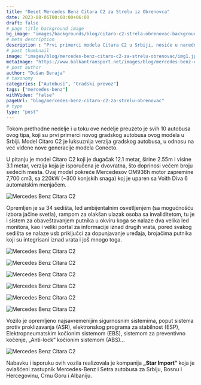 ```yaml
---
title: "Deset Mercedes Benz Citara C2 za Strelu iz Obrenovca"
date: 2023-08-06T00:00:00+06:00
draft: false
# page title background image
bg_image: "images/backgrounds/blog/citaro-c2-strela-obrenovac-background.jpg"
# meta description
description : "Prvi primerci modela Citara C2 u Srbiji, nosiće u narednom periodu obeležja kompanije Strela iz Obrenovca, te će se u narednom periodu aktivirati na linijama koje održava ovaj prevoznik."
# post thumbnail
image: "images/blog/mercedes-benz-citaro-c2-za-strelu-obrenovac/img1.jpg"
metaImage: "https://www.balkantransport.net/images/blog/mercedes-benz-citaro-c2-za-strelu-obrenovac/img1.jpg"
# post author
author: "Dušan Beraja"
# taxonomy
categories: ["Autobusi", "Gradski prevoz"]
tags: ["mercedes-benz"]
withVideo: "false"
pageUrl: "blog/mercedes-benz-citaro-c2-za-strelu-obrenovac"
# type
type: "post"
---
```


Tokom prethodne nedelje i u toku ove nedelje preuzeto je svih 10 autobusa ovog tipa, koji su prvi primerci novog gradskog autobusa ovog modela u Srbiji. Model Citaro C2 je luksuznija verzija gradskog autobusa, u odnosu na već viđene nove generacije modela Conecto.

U pitanju je model Citaro C2 koji je dugačak 12.1 metar, širine 2.55m i visine 3.1 metar, verzija koja je isporučena je dvovratna, što doprinosi većem broju sedećih mesta. Ovaj model pokreće Mercedesov OM936h motor zapremine 7,700 cm3, sa 220kW (~300 konjskih snaga) koj je uparen sa Voith Diva 6 automatskim menjačem.

![Mercedes Benz Citara C2](/images/blog/mercedes-benz-citaro-c2-za-strelu-obrenovac/img2.jpg "Mercedes Benz Citara C2")

Opremljen je sa 34 sedišta, led ambijentalnim osvetljenjem (sa mogućnošću izbora jačine svetla), rampom za olakšan ulazak osoba sa invaliditetom, tu je i sistem za obaveštavanjem putnika u okviru koga se nalaze dva velika led monitora, kao i veliki portal za informacije iznad drugih vrata, pored svakog sedišta se nalaze usb priključci za dopunjavanje uređaja, brojačima putnika koji su integrisani iznad vrata i još mnogo toga.

![Mercedes Benz Citara C2](/images/blog/mercedes-benz-citaro-c2-za-strelu-obrenovac/img3.jpg "Mercedes Benz Citara C2")

![Mercedes Benz Citara C2](/images/blog/mercedes-benz-citaro-c2-za-strelu-obrenovac/img4.jpg "Mercedes Benz Citara C2")

![Mercedes Benz Citara C2](/images/blog/mercedes-benz-citaro-c2-za-strelu-obrenovac/img5.jpg "Mercedes Benz Citara C2")

![Mercedes Benz Citara C2](/images/blog/mercedes-benz-citaro-c2-za-strelu-obrenovac/img6.jpg "Mercedes Benz Citara C2")

![Mercedes Benz Citara C2](/images/blog/mercedes-benz-citaro-c2-za-strelu-obrenovac/img7.jpg "Mercedes Benz Citara C2")

![Mercedes Benz Citara C2](/images/blog/mercedes-benz-citaro-c2-za-strelu-obrenovac/img8.jpg "Mercedes Benz Citara C2")

Vozilo je opremljeno najsavremenijim sigurnosnim sistemima, poput sistema protiv proklizavanja (ASR), elektronskog programa za stabilnost (ESP), Elektropneumatskim kočionim sistemom (EBS), sistemom za preventivno kočenje, „Anti-lock“ kočionim sistemom (ABS)...

![Mercedes Benz Citara C2](/images/blog/mercedes-benz-citaro-c2-za-strelu-obrenovac/img9.jpg "Mercedes Benz Citara C2")

Nabavku i isporuku ovih vozila realizovala je kompanija **„Star Import“** koja je ovlašćeni zastupnik Mercedes-Benz i Setra autobusa za Srbiju, Bosnu i Hercegovinu, Crnu Goru i Albaniju.